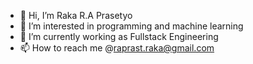 - 👋 Hi, I’m Raka R.A Prasetyo
- 👀 I’m interested in programming and machine learning
- 🌱 I’m currently working as Fullstack Engineering
- 📫 How to reach me @raprast.raka@gmail.com

<!---
raka-raprast/raka-raprast is a ✨ special ✨ repository because its `README.md` (this file) appears on your GitHub profile.
You can click the Preview link to take a look at your changes.
--->
